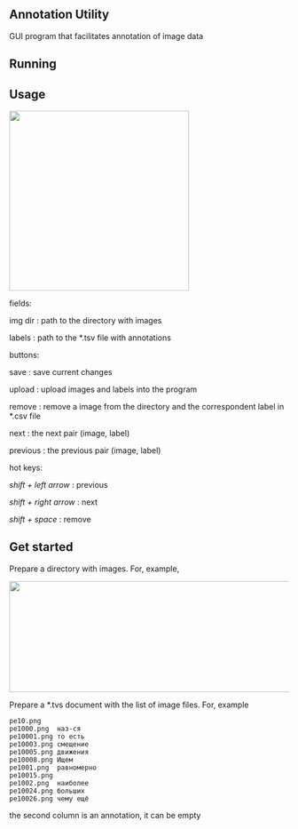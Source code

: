 ## Annotation Utility

GUI program that facilitates annotation of image data 

## Running



## Usage

<img src="https://github.com/conwerner/annotation_utility/blob/main/images/interface.png" width="324" height="324">

fields:

img dir : path to the directory with images

labels : path to the \*.tsv file with annotations

buttons:

save : save current changes

upload : upload images and labels into the program

remove : remove a image from the directory and the correspondent label in \*.csv file

next : the next pair (image, label)

previous : the previous pair (image, label)

hot keys:

*shift + left arrow* : previous

*shift + right arrow* : next

*shift + space* : remove

## Get started

Prepare a directory with images. For, example,

<img src="https://github.com/conwerner/annotation_utility/blob/main/images/interface3.png" width="512" height="200">

Prepare a \*.tvs document with the list of image files. For, example

```
pe10.png	
pe1000.png	наз-ся
pe10001.png	то есть
pe10003.png	смещение
pe10005.png	движения
pe10008.png	Ищем
pe1001.png	равномерно
pe10015.png	
pe1002.png	наиболее
pe10024.png	больших
pe10026.png	чему ещё
```

the second column is an annotation, it can be empty
